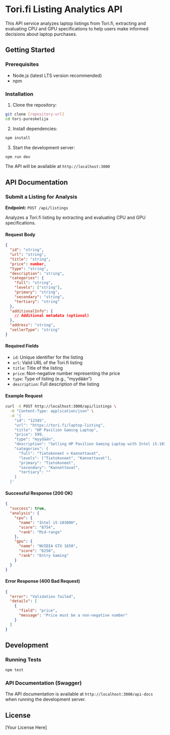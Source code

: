 # Tori.fi Listing Analytics API

This API service analyzes laptop listings from Tori.fi, extracting and evaluating CPU and GPU specifications to help users make informed decisions about laptop purchases.

## Getting Started

### Prerequisites

- Node.js (latest LTS version recommended)
- npm

### Installation

1. Clone the repository:
```bash
git clone [repository-url]
cd tori-pureskelija
```

2. Install dependencies:
```bash
npm install
```

3. Start the development server:
```bash
npm run dev
```

The API will be available at `http://localhost:3000`

## API Documentation

### Submit a Listing for Analysis

**Endpoint:** `POST /api/listings`

Analyzes a Tori.fi listing by extracting and evaluating CPU and GPU specifications.

#### Request Body

```json
{
  "id": "string",
  "url": "string",
  "title": "string",
  "price": number,
  "type": "string",
  "description": "string",
  "categories": {
    "full": "string",
    "levels": ["string"],
    "primary": "string",
    "secondary": "string",
    "tertiary": "string"
  },
  "additionalInfo": {
    // Additional metadata (optional)
  },
  "address": "string",
  "sellerType": "string"
}
```

#### Required Fields

- `id`: Unique identifier for the listing
- `url`: Valid URL of the Tori.fi listing
- `title`: Title of the listing
- `price`: Non-negative number representing the price
- `type`: Type of listing (e.g., "myydään")
- `description`: Full description of the listing

#### Example Request

```bash
curl -X POST http://localhost:3000/api/listings \
  -H "Content-Type: application/json" \
  -d '{
    "id": "12345",
    "url": "https://tori.fi/laptop-listing",
    "title": "HP Pavilion Gaming Laptop",
    "price": 599,
    "type": "myydään",
    "description": "Selling HP Pavilion Gaming Laptop with Intel i5-10300H processor and NVIDIA GTX 1650",
    "categories": {
      "full": "Tietokoneet > Kannettavat",
      "levels": ["Tietokoneet", "Kannettavat"],
      "primary": "Tietokoneet",
      "secondary": "Kannettavat",
      "tertiary": ""
    }
  }'
```

#### Successful Response (200 OK)

```json
{
  "success": true,
  "analysis": {
    "cpu": {
      "name": "Intel i5-10300H",
      "score": "8754",
      "rank": "Mid-range"
    },
    "gpu": {
      "name": "NVIDIA GTX 1650",
      "score": "6258",
      "rank": "Entry Gaming"
    }
  }
}
```

#### Error Response (400 Bad Request)

```json
{
  "error": "Validation failed",
  "details": [
    {
      "field": "price",
      "message": "Price must be a non-negative number"
    }
  ]
}
```

## Development

### Running Tests

```bash
npm test
```

### API Documentation (Swagger)

The API documentation is available at `http://localhost:3000/api-docs` when running the development server.

## License

[Your License Here] 